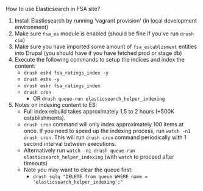 How to use Elasticsearch in FSA site?

1. Install Elasticsearch by running 'vagrant provision' (in local development environment)
2. Make sure `fsa_es` module is enabled (should be fine if you've run `drush cim`)
3. Make sure you have imported some amount of `fsa_establisment` entities into Drupal (you should have if you have fetched prod or stage db)
4. Execute the following commands to setup the indices and index the content:
    - `drush eshd fsa_ratings_index -y`
    - `drush eshs -y`
    - `drush eshr fsa_ratings_index`
    - `drush cron` 
        - OR `drush queue-run elasticsearch_helper_indexing`
5. Notes on indexing content to ES:
    - Full index rebuild takes approximately 1,5 to 2 hours (+500K establishments).
    - `drush cron` command will only index approximately 100 items at once. If you need to
   speed up the indexing process, run `watch -n1 drush cron`. This will run `drush cron`
   command periodically with 1 second interval between executions.
   - Alternatively run `watch -n1 drush queue-run elasticsearch_helper_indexing` (with `watch` to proceed after timeouts) 
   - Note you may want to clear the queue first:
      - `drush sqlq "DELETE from queue WHERE name = 'elasticsearch_helper_indexing';"`
